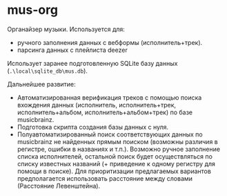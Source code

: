 # mus-org

Органайзер музыки. Используется для:
- ручного заполнения данных с вебформы (исполнитель+трек).
- парсинга данных с плейлиста deezer
 
Использует заранее подготовленную SQLite базу данных (`.\local\sqlite_db\mus.db`).

Дальнейшее развитие: 
- Автоматизированная верификация треков с помощью поиска вхождения данных 
(исполнитель, исполнитель+трек, исполнитель+альбом, исполнитель+альбом+трек) по базе musicbrainz.
- Подготовка скрипта создания базы данных с нуля.
- Полуавтоматизированный поиск соответствующих данных по musicbrainz не найденных прямым поиском 
(возможны различия в регистре, ошибки в названиях и т.п.). 
Возможно ручное заполнение списка исполнителей, остальной поиск будет осуществляться по списку известных названий
(+ приведение к одному регистру для помощи в поиске). 
Для приоритизации предлагаемых вариантов предполагается использовать расстояние между словами (Расстояние Левенштейна).